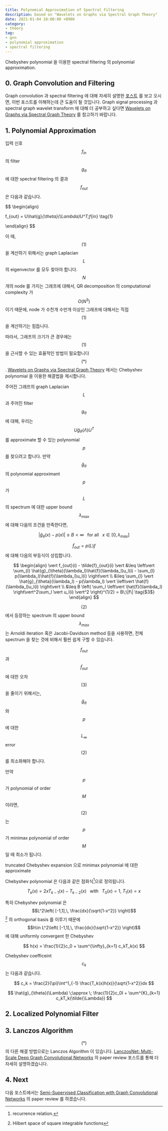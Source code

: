 ```yaml
---
title: Polynomial Approximation of Spectral Filtering
description: based on "Wavelets on Graphs via Spectral Graph Theory"
date: 2021-01-04 18:00:00 +0900
category:
- theory
tag:
- gnn
- polynomial approximation
- spectral filtering
---
```




Chebyshev polynomial 을 이용한 spectral filtering 의 polynomial approximation.



## 0. Graph Convolution and Filtering

Graph convolution 과 spectral filtering 에 대해 자세히 설명한 [포스트](https://harryjo97.github.io/theory/Graph-Convolution-and-Filtering/) 를 보고 오시면, 이번 포스트를 이해하는데 큰 도움이 될 것입니다. Graph signal processing 과 spectral graph wavelet transform 에 대해 더 공부하고 싶다면 [Wavelets on Graphs via Spectral Graph Theory](https://arxiv.org/pdf/0912.3848.pdf) 를 참고하기 바랍니다.



## 1. Polynomial Approximation



입력 신호 $$f_{in}$$ 의 filter $$g_{\theta}$$ 에 대한 spectral filtering 의 결과 $$f_{out}$$ 은 다음과 같습니다.

$$
\begin{align}

f_{out} 
= U\hat{g}_{\theta}(\Lambda)U^T\;f_{in} \tag{$1$}

\end{align}
$$



이 때, $$(1)$$ 을 계산하기 위해서는  graph Laplacian $$L$$ 의 eigenvector 를 모두 찾아야 합니다. $$N$$ 개의 node 를 가지는 그래프에 대해서, QR decomposition 의 computational complexity 가 $$O(N^3)$$ 이기 때문에, node 가 수천개 수만개 이상인 그래프에 대해서는 직접 $$(1)$$ 을 계산하기는 힘듭니다.



따라서, 그래프의 크기가 큰 경우에는 $$(1)$$ 을 근사할 수 있는 효율적인 방법이 필요합니다 $$(\ast)$$. [Wavelets on Graphs via Spectral Graph Theory](https://arxiv.org/pdf/0912.3848.pdf) 에서는 Chebyshev polynomial 을 이용한 해결법을  제시합니다. 



주어진 그래프의 graph Laplacian $$L$$ 과 주어진 filter $$g_{\theta}$$ 에 대해, 우리는 $$U\hat{g}_{\theta}(\Lambda)U^T$$ 를 approximate 할 수 있는 polynomial $$p$$ 를 찾으려고 합니다. 만약 $$\hat{g}_{\theta}$$ 의 polynomial approximant $$p$$ 가 $$L$$ 의 spectrum 에 대한 upper bound $$\lambda_{max}$$ 에 대해 다음의 조건을 만족한다면,

$$
\left\vert \hat{g}_{\theta}(x) - p(x) \right\vert \leq B < \infty
\;\;\text{ for all }\;\; x\in [0,\lambda_{max}]
\tag{$2$}
$$

$$\tilde{f}_{out} = p(L)f$$ 에 대해 다음의 부등식이 성립합니다.


$$
\begin{align}
\vert f_{out}(i) - \tilde{f}_{out}(i) \vert 
&\leq \left\vert \sum_{l} \hat{g}_{\theta}(\lambda_l)\hat{f}(\lambda_l)u_l(i) - \sum_{l} p(\lambda_l)\hat{f}(\lambda_l)u_l(i) \right\vert \\
&\leq \sum_{l} \vert \hat{g}_{\theta}(\lambda_l) - p(\lambda_l) \vert \left\vert \hat{f}(\lambda_l)u_l(i) \right\vert \\
&\leq B \left( \sum_l \left\vert \hat{f}(\lambda_l) \right\vert^2\sum_l \vert u_l(i) \vert^2 \right)^{1/2} 
= B\;\|f\| 
\tag{$3$}
\end{align}
$$


$$(2)$$ 에서 등장하는 spectrum 의 upper bound $$\lambda_{max}$$ 는 Arnoldi iteration 혹은 Jacobi-Davidson method 등을 사용하면, 전체 spectrum 을 찾는 것에 비해서 훨씬 쉽게 구할 수 있습니다.



$$f_{out}$$ 과 $$\tilde{f}_{out}$$ 에 대한 오차 $$(3)$$ 을 줄이기 위해서는, $$\hat{g}_{\theta}$$ 와 $$p$$ 에 대한 $$L_{\infty}$$ error $$(2)$$ 를  최소화해야 합니다. 

만약  $$p$$ 가 polynomial of order $$M$$ 이라면, $$(2)$$ 는 $$p$$ 가 minimax polynomial of order $$M$$ 일 때 최소가 됩니다.



truncated Chebyshev expansion 으로 minimax polynomial 에 대한 approximate 



Chebyshev polynomial 은 다음과 같은 점화식[^1]으로 정의됩니다.

$$
T_k(x) = 2xT_{k-1}(x) - T_{k-2}(x)
\;\; \text{ with } \;\; T_0(x) = 1 ,\; T_1(x) = x
\tag{4}
$$

특히 Chebyshev polynomial 은 $$L^2\left( [-1,1],\, \frac{dx}{\sqrt{1-x^2}} \right)$$[^2] 의 orthogonal basis 를 이루기 때문에 $$h\in L^2\left( [-1,1],\, \frac{dx}{\sqrt{1-x^2}} \right)$$ 에 대해 uniformly convergent 한 Chebyshev 

$$
h(x) = \frac{1}{2}c_0 + \sum^{\infty}_{k=1} c_kT_k(x)
$$


Chebyshev coefficeint $$c_k$$ 는 다음과 같습니다.

$$
c_k = \frac{2}{\pi}\int^1_{-1} \frac{T_k(x)h(x)}{\sqrt{1-x^2}}dx
$$



$$
\hat{g}_{\theta}(\Lambda) \;\approx \; \frac{1}{2}c_0I + \sum^{K}_{k=1} c_kT_k(\tilde{\Lambda})
$$







## 2. Localized Polynomial Filter





## 3. Lanczos Algorithm 

$$(\ast)$$ 의 다른 해결 방법으로는 Lanczos Algorithm 이 있습니다. [LanczosNet: Multi-Scale Deep Graph Convolutional Networks](https://arxiv.org/pdf/1901.01484.pdf) 의 paper review 포스트를 통해 더 자세히 설명하겠습니다.




## 4. Next

다음 포스트에서는 [Semi-Supervised Classification with Graph Convolutional Networks](https://arxiv.org/pdf/1609.02907.pdf) 의 paper review 를 하겠습니다.





[^1]: recurrence relation.
[^2]: Hilbert space of square integrable functions

